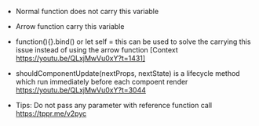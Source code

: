 - Normal function does not carry this variable
- Arrow function carry this variable
- function(){}.bind() or let self = this can be used to solve the carrying this issue instead of using the arrow function
  [Context https://youtu.be/QLxjMwVu0xY?t=1431]

- shouldComponentUpdate(nextProps, nextState) is a lifecycle method which run immediately before each compoent render https://youtu.be/QLxjMwVu0xY?t=3044
- Tips: Do not pass any parameter with reference function call https://tppr.me/v2pyc
